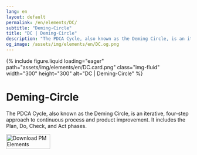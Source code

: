 ```yaml
---
lang: en
layout: default
permalink: /en/elements/DC/
subtitle: "Deming-Circle"
title: "DC | Deming-Circle"
description: "The PDCA Cycle, also known as the Deming Circle, is an iterative, four-step approach to continuous process and product improvement. It includes the Plan, Do, Check, and Act phases."
og_image: /assets/img/elements/en/DC.og.png
---
```


{% include figure.liquid loading="eager" path="assets/img/elements/en/DC.card.png" class="img-fluid" width="300" height="300" alt="DC | Deming-Circle" %}

# Deming-Circle

The PDCA Cycle, also known as the Deming Circle, is an iterative, four-step approach to continuous process and product improvement. It includes the Plan, Do, Check, and Act phases.

<a href="https://apps.apple.com/app/apple-store/id6738084498?pt=127441684&ct=website&mt=8">
  <img src="{{ "assets/img/en/appstore.png" | relative_url }}" width="120" height="40" alt="Download PM Elements">
</a>
